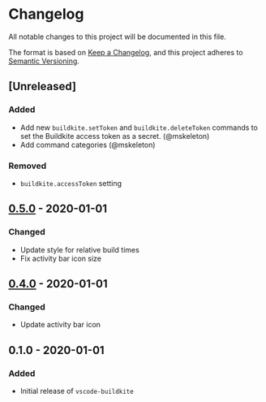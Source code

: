 # Changelog

All notable changes to this project will be documented in this file.

The format is based on [Keep a Changelog](https://keepachangelog.com/en/1.0.0/),
and this project adheres to [Semantic Versioning](https://semver.org/spec/v2.0.0.html).

## [Unreleased]
### Added
- Add new `buildkite.setToken` and `buildkite.deleteToken` commands to set the Buildkite access token as a secret. (@mskeleton)
- Add command categories (@mskeleton)

### Removed
- `buildkite.accessToken` setting

## [0.5.0] - 2020-01-01
### Changed
- Update style for relative build times
- Fix activity bar icon size

## [0.4.0] - 2020-01-01
### Changed
- Update activity bar icon

## 0.1.0 - 2020-01-01
### Added
- Initial release of `vscode-buildkite`

[0.5.0]: https://github.com/dannymidnight/vscode-buildkite/compare/v0.4.0...v0.5.0
[0.4.0]: https://github.com/dannymidnight/vscode-buildkite/compare/v0.1.0...v0.4.0
